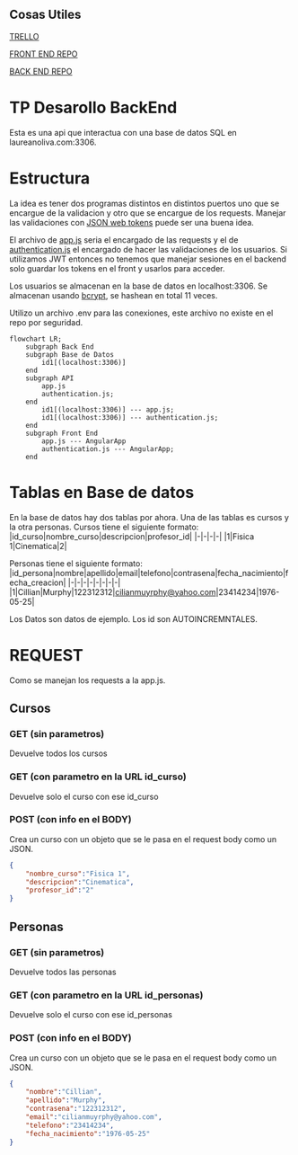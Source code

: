 ## Cosas Utiles
[TRELLO](https://trello.com/b/RQfTdn2D/tpdesarollodesoftware)

[FRONT END REPO](https://github.com/laucha54321/pagina-Universitaria-Front)

[BACK END REPO](https://github.com/laucha54321/tp-mysql-be)

# TP Desarollo BackEnd

Esta es una api que interactua con una base de datos SQL en laureanoliva.com:3306.

# Estructura
La idea es tener dos programas distintos en distintos puertos uno que se encargue de la validacion y otro que se encargue de los requests. Manejar las validaciones con [JSON web tokens](https://jwt.io) puede ser una buena idea.

El archivo de [app.js](app.js) seria el encargado de las requests y el de [authentication.js](authentication.js) el encargado de hacer las validaciones de los usuarios. Si utilizamos JWT entonces no tenemos que manejar sesiones en el backend solo guardar los tokens en el front y usarlos para acceder.

Los usuarios se almacenan en la base de datos en localhost:3306. Se almacenan usando [bcrypt](https://github.com/kelektiv/node.bcrypt.js), se hashean en total 11 veces.

Utilizo un archivo .env para las conexiones, este archivo no existe en el repo por seguridad.

```mermaid
flowchart LR;
    subgraph Back End
    subgraph Base de Datos
        id1[(localhost:3306)]
    end
    subgraph API
        app.js
        authentication.js;
    end
        id1[(localhost:3306)] --- app.js;
        id1[(localhost:3306)] --- authentication.js;
    end
    subgraph Front End
        app.js --- AngularApp
        authentication.js --- AngularApp;
    end
```

# Tablas en Base de datos

En la base de datos hay dos tablas por ahora. Una de las tablas es cursos y la otra personas.
Cursos tiene el siguiente formato: 
|id_curso|nombre_curso|descripcion|profesor_id|
|-|-|-|-|
|1|Fisica 1|Cinematica|2|

Personas tiene el siguiente formato:
|id_persona|nombre|apellido|email|telefono|contrasena|fecha_nacimiento|fecha_creacion|
|-|-|-|-|-|-|-|-|
|1|Cillian|Murphy|122312312|cilianmuyrphy@yahoo.com|23414234|1976-05-25|

Los Datos son datos de ejemplo. Los id son AUTOINCREMNTALES.

# REQUEST
Como se manejan los requests a la app.js.
## Cursos 
### GET (sin parametros)
Devuelve todos los cursos

### GET (con parametro en la URL id_curso)
Devuelve solo el curso con ese id_curso

### POST (con info en el BODY)
Crea un curso con un objeto que se le pasa en el request body como un JSON.
```JSON
{
    "nombre_curso":"Fisica 1",
    "descripcion":"Cinematica",
    "profesor_id":"2"
}
```

## Personas
### GET (sin parametros)
Devuelve todos las personas

### GET (con parametro en la URL id_personas)
Devuelve solo el curso con ese id_personas

### POST (con info en el BODY)
Crea un curso con un objeto que se le pasa en el request body como un JSON.
```JSON
{
    "nombre":"Cillian",
    "apellido":"Murphy",
    "contrasena":"122312312",
    "email":"cilianmuyrphy@yahoo.com",
    "telefono":"23414234",
    "fecha_nacimiento":"1976-05-25"
}
```





